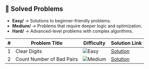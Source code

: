 ## 📝 Solved Problems

- **Easy/** → Solutions to beginner-friendly problems.  
- **Medium/** → Problems that require deeper logic and optimization.  
- **Hard/** → Advanced-level problems with complex algorithms.  

| #  | Problem Title                                         | Difficulty | Solution Link |
|----|------------------------------------------------------|------------|--------------|
| 1  |Clear Digits                                            | ![Easy](https://img.shields.io/badge/Easy-46c6c2)       | [Solution](https://github.com/Abdoosaeid/Leetcode/blob/master/LeetCode-Mastery/Solutions/3174_Clear_Digits.cpp) |
| 2  |Count Number of Bad Pairs                                             | ![Medium](https://img.shields.io/badge/Medium-fac31d)       | [Solution](https://github.com/Abdoosaeid/LeetCode-Mastery/Solutions/2364CountNumberOfBadPairs.cpp) |